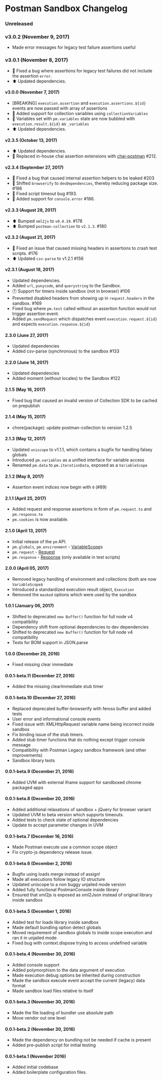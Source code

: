 # Postman Sandbox Changelog

### Unreleased

### v3.0.2 (November 9, 2017)
* Made error messages for legacy test failure assertions useful

### v3.0.1 (November 8, 2017)
* :bug: Fixed a bug where assertions for legacy test failures did not include the assertion `error`.
* :arrow_up: Updated dependencies.

#### v3.0.0 (November 7, 2017)
* [BREAKING] `execution.assertion` and `execution.assertions.${id}` events are now passed with array of assertions
* :tada: Added support for collection variables using `collectionVariables`
* :tada: Variables set with `pm.variables` state are now bubbled with `execution.result.${id}` as `_variables`
* :arrow_up: Updated dependencies.

#### v2.3.5 (October 13, 2017)
* :arrow_up: Updated dependencies.
* :tada: Replaced in-house chai assertion extensions with [chai-postman](https://github.com/postmanlabs/chai-postman) #212.

#### v2.3.4 (September 27, 2017)
* :bug: Fixed a bug that caused internal assertion helpers to be leaked #203
* :bug: Shifted `browserify` to `devDependencies`, thereby reducing package size. #196
* :bug: Fixed script timeout bug #193.
* :bug: Added support for `console.error` #186.

#### v2.3.3 (August 28, 2017)
* :arrow_up: Bumped `xml2js` to `v0.4.19`. #178
* :arrow_up: Bumped `postman-collection` to `v2.1.3`. #180

#### v2.3.2 (August 21, 2017)
* :bug: Fixed an issue that caused missing headers in assertions to crash test scripts. #176
* :arrow_up: Updated `csv-parse` to v1.2.1 #156

#### v2.3.1 (August 18, 2017)
* Updated dependencies.
* Added `url`, `punycode`, and `querystring` to the Sandbox.
* :clock1: Support for timers inside sandbox (not in browser) #106
* Prevented disabled headers from showing up in `request.headers` in the sandbox. #169
* Fixed bug where `pm.test` called without an assertion function would not trigger assertion event.
* Added `pm.sendRequest` which dispatches event `execution.request.${id}` and expects `execution.response.${id}`

#### 2.3.0 (June 27, 2017)
* Updated dependencies
* Added csv-parse (synchronous) to the sandbox #133

#### 2.2.0 (June 14, 2017)
* Updated dependencies
* Added moment (without locales) to the Sandbox #122

#### 2.1.5 (May 16, 2017)
* Fixed bug that caused an invalid version of Collection SDK to be cached on prepublish

#### 2.1.4 (May 15, 2017)
* chore(package): update postman-collection to version 1.2.5

#### 2.1.3 (May 12, 2017)
* Updated `uniscope` to v1.1.1, which contains a bugfix for handling falsey globals
* Introduced `pm.variables` as a unified interface for variable access
* Renamed `pm.data` to `pm.iterationData`, exposed as a `VariableScope`

#### 2.1.2 (May 8, 2017)
* Assertion event indices now begin with `0` (#89)

#### 2.1.1 (April 25, 2017)
* Added request and response assertions in form of `pm.request.to` and `pm.response.to`
* `pm.cookies` is now available.

#### 2.1.0 (April 13, 2017)
* Initial release of the `pm` API.
* `pm.globals`, `pm.environment` - [VariableScope](http://www.postmanlabs.com/postman-collection/VariableScope.html)s
* `pm.request` - [Request](http://www.postmanlabs.com/postman-collection/Request.html)
* `pm.response` - [Response](http://www.postmanlabs.com/postman-collection/Response.html) (only available in test scripts)

#### 2.0.0 (April 05, 2017)
* Removed legacy handling of environment and collections (both are now `VariableScope`s
* Introduced a standardized execution result object, `Execution`
* Removed the `masked` options which were used by the sandbox

#### 1.0.1 (January 06, 2017)
* Shifted to deprecated `new Buffer()` function for full node v4 compatibility
* Dependency shift from optional dependencies to dev dependencies
* Shifted to deprecated `new Buffer()` function for full node v4 compatibility
* Tests for BOM support in JSON.parse

#### 1.0.0 (December 29, 2016)
* Fixed missing clear immediate

#### 0.0.1-beta.11 (December 27, 2016)
* Added the missing clearImmediate stub timer

#### 0.0.1-beta.10 (December 27, 2016)
* Replaced deprecated buffer-browserify with feross buffer and added tests
* User error and informational console events
* Fixed issue with XMLHttpRequest variable name being incorrect inside sandbox
* Fix binding issue of the stub timers.
* Added stub timer functions that do nothing except trigger console message
* Compatibility with Postman Legacy sandbox framework (and other improvements)
* Sandbox library tests

#### 0.0.1-beta.9 (December 21, 2016)
* Added UVM with external iframe support for sandboxed chrome packaged apps

#### 0.0.1-beta.8 (December 20, 2016)
* Added additional relaxations of sandbox + jQuery for browser variant
* Updated UVM to beta version which supports timeouts.
* Added tests to check state of optional dependencies
* Update to accept parameter changes in UVM

#### 0.0.1-beta.7 (December 16, 2016)
* Made Postman execute use a common scope object
* Fix crypto-js dependency release issue.

#### 0.0.1-beta.6 (December 2, 2016)
* Bugfix using loads merge instead of assign!
* Made all executions follow legacy IO structure
* Updated uniscope to a non buggy unjailed mode version
* Added fully functional PostmanConsole inside library
* Ensured that xml2js is exposed as xml2Json instead of original library inside sandbox

#### 0.0.1-beta.5 (December 1, 2016)
* Added test for loads library inside sandbox
* Made default bundling option detect globals
* Moved requirement of sandbox globals to inside scope execution and ran it in unjailed mode
* Fixed bug with context.dispose trying to access undefined variable

#### 0.0.1-beta.4 (November 30, 2016)
* Added console support
* Added polymorphism to the data argument of execution
* Made execution debug options be inherited during construction
* Made the sandbox execute event accept the current (legacy) data format
* Made sandbox load files relative to itself

#### 0.0.1-beta.3 (November 30, 2016)
* Made the file loading of bundler use absolute path
* Move vendor out one level

#### 0.0.1-beta.2 (November 30, 2016)
* Made the dependency on bundling not be needed if cache is present
* Added pre-publish script for initial testing

#### 0.0.1-beta.1 (November 2016)
* Added initial codebase
* Added boilerplate configuration files.
